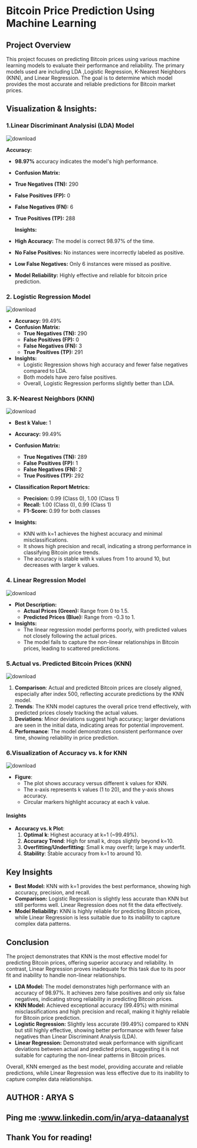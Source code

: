 # Bitcoin Price Prediction Using Machine Learning

## Project Overview

This project focuses on predicting Bitcoin prices using various machine learning models to evaluate their performance and reliability. The primary models used are  including LDA ,Logistic Regression, K-Nearest Neighbors (KNN), and Linear Regression. The goal is to determine which model provides the most accurate and reliable predictions for Bitcoin market prices.

## Visualization & Insights:

### 1.Linear Discriminant Analysisi (LDA) Model



![download](https://github.com/user-attachments/assets/9e3105d5-a612-4e4d-a548-63c7300c6931)





**Accuracy:**
- **98.97%** accuracy indicates the model's high performance.
  
- **Confusion Matrix:**
- **True Negatives (TN):** 290
- **False Positives (FP):** 0
- **False Negatives (FN):** 6
- **True Positives (TP):** 288

  **Insights:**
- **High Accuracy:** The model is correct 98.97% of the time.
- **No False Positives:** No instances were incorrectly labeled as positive.
- **Low False Negatives:** Only 6 instances were missed as positive.
- **Model Reliability:** Highly effective and reliable for bitcoin price prediction.

### 2. Logistic Regression Model



![download](https://github.com/user-attachments/assets/3c98f5fb-5051-4e4e-b38b-2d88d705a051)




- **Accuracy:** 99.49%
- **Confusion Matrix:**
  - **True Negatives (TN):** 290
  - **False Positives (FP):** 0
  - **False Negatives (FN):** 3
  - **True Positives (TP):** 291
- **Insights:**
  - Logistic Regression shows high accuracy and fewer false negatives compared to LDA.
  - Both models have zero false positives.
  - Overall, Logistic Regression performs slightly better than LDA.

### 3. K-Nearest Neighbors (KNN)


![download](https://github.com/user-attachments/assets/78a8212c-4deb-4263-889c-7b5f0c1fe077)


- **Best k Value:** 1
- **Accuracy:** 99.49%
- **Confusion Matrix:**
  - **True Negatives (TN):** 289
  - **False Positives (FP):** 1
  - **False Negatives (FN):** 2
  - **True Positives (TP):** 292
    
- **Classification Report Metrics:**
  - **Precision:** 0.99 (Class 0), 1.00 (Class 1)
  - **Recall:** 1.00 (Class 0), 0.99 (Class 1)
  - **F1-Score:** 0.99 for both classes
- **Insights:**
  - KNN with k=1 achieves the highest accuracy and minimal misclassifications.
  - It shows high precision and recall, indicating a strong performance in classifying Bitcoin price trends.
  - The accuracy is stable with k values from 1 to around 10, but decreases with larger k values.

### 4. Linear Regression Model

![download](https://github.com/user-attachments/assets/f24ebf86-b4d3-404e-9129-95ba47568f47)



- **Plot Description:**
  - **Actual Prices (Green):** Range from 0 to 1.5.
  - **Predicted Prices (Blue):** Range from -0.3 to 1.
- **Insights:**
  - The linear regression model performs poorly, with predicted values not closely following the actual prices.
  - The model fails to capture the non-linear relationships in Bitcoin prices, leading to scattered predictions.

 ### 5.Actual vs. Predicted Bitcoin Prices (KNN)

![download](https://github.com/user-attachments/assets/cc98dddf-ee3c-4d23-ab32-14be242bb3d3)



 
1. **Comparison**: Actual and predicted Bitcoin prices are closely aligned, especially after index 500, reflecting accurate predictions by the KNN model.
2. **Trends**: The KNN model captures the overall price trend effectively, with predicted prices closely tracking the actual values.
3. **Deviations**: Minor deviations suggest high accuracy; larger deviations are seen in the initial data, indicating areas for potential improvement.
4. **Performance**: The model demonstrates consistent performance over time, showing reliability in price prediction.

###  6.Visualization of Accuracy vs. k for KNN


![download](https://github.com/user-attachments/assets/5ca2acfe-fda9-43c9-8a66-722656cfe646)



- **Figure**:
  - The plot shows accuracy versus different k values for KNN.
  - The x-axis represents k values (1 to 20), and the y-axis shows accuracy.
  - Circular markers highlight accuracy at each k value.

#### Insights

- **Accuracy vs. k Plot**:
  1. **Optimal k**: Highest accuracy at k=1 (~99.49%).
  2. **Accuracy Trend**: High for small k, drops slightly beyond k=10.
  3. **Overfitting/Underfitting**: Small k may overfit; large k may underfit.
  4. **Stability**: Stable accuracy from k=1 to around 10.


   
## Key Insights

- **Best Model:** KNN with k=1 provides the best performance, showing high accuracy, precision, and recall.
- **Comparison:** Logistic Regression is slightly less accurate than KNN but still performs well. Linear Regression does not fit the data effectively.
- **Model Reliability:** KNN is highly reliable for predicting Bitcoin prices, while Linear Regression is less suitable due to its inability to capture complex data patterns.

## Conclusion

The project demonstrates that KNN is the most effective model for predicting Bitcoin prices, offering superior accuracy and reliability. In contrast, Linear Regression proves inadequate for this task due to its poor fit and inability to handle non-linear relationships.

- **LDA Model:** The model demonstrates high performance with an accuracy of 98.97%. It achieves zero false positives and only six false negatives, indicating strong reliability in predicting Bitcoin prices.
- **KNN Model:** Achieved exceptional accuracy (99.49%) with minimal misclassifications and high precision and recall, making it highly reliable for Bitcoin price prediction.
- **Logistic Regression:** Slightly less accurate (99.49%) compared to KNN but still highly effective, showing better performance with fewer false negatives than Linear Discriminant Analysis (LDA).
- **Linear Regression:** Demonstrated weak performance with significant deviations between actual and predicted prices, suggesting it is not suitable for capturing the non-linear patterns in Bitcoin prices.

Overall, KNN emerged as the best model, providing accurate and reliable predictions, while Linear Regression was less effective due to its inability to capture complex data relationships.

## AUTHOR : ARYA S 
## Ping me :www.linkedin.com/in/arya-dataanalyst
## Thank You for reading!

